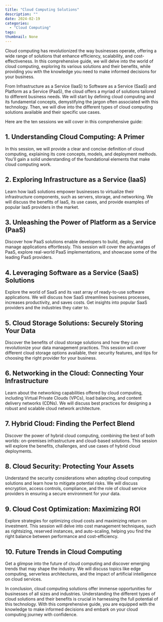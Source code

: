 ```yaml
---
title: "Cloud Computing Solutions"
description: ""
date: 2024-02-19
categories:
  - "Cloud Computing"
tags:
thumbnail: None
---
```


<p>Cloud computing has revolutionized the way businesses operate, offering a wide range of solutions that enhance efficiency, scalability, and cost-effectiveness. In this comprehensive guide, we will delve into the world of cloud computing, exploring its various solutions and their benefits, while providing you with the knowledge you need to make informed decisions for your business.</p>

<p>From Infrastructure as a Service (IaaS) to Software as a Service (SaaS) and Platform as a Service (PaaS), the cloud offers a myriad of solutions tailored to different business needs. We will start by defining cloud computing and its fundamental concepts, demystifying the jargon often associated with this technology. Then, we will dive into the different types of cloud computing solutions available and their specific use cases.</p>

<p>Here are the ten sessions we will cover in this comprehensive guide:</p>

<h2>1. Understanding Cloud Computing: A Primer</h2>
<p>In this session, we will provide a clear and concise definition of cloud computing, explaining its core concepts, models, and deployment methods. You'll gain a solid understanding of the foundational elements that make cloud computing work.</p>

<h2>2. Exploring Infrastructure as a Service (IaaS)</h2>
<p>Learn how IaaS solutions empower businesses to virtualize their infrastructure components, such as servers, storage, and networking. We will discuss the benefits of IaaS, its use cases, and provide examples of popular IaaS providers in the market.</p>

<h2>3. Unleashing the Power of Platform as a Service (PaaS)</h2>
<p>Discover how PaaS solutions enable developers to build, deploy, and manage applications effortlessly. This session will cover the advantages of PaaS, explore real-world PaaS implementations, and showcase some of the leading PaaS providers.</p>

<h2>4. Leveraging Software as a Service (SaaS) Solutions</h2>
<p>Explore the world of SaaS and its vast array of ready-to-use software applications. We will discuss how SaaS streamlines business processes, increases productivity, and saves costs. Get insights into popular SaaS providers and the industries they cater to.</p>

<h2>5. Cloud Storage Solutions: Securely Storing Your Data</h2>
<p>Discover the benefits of cloud storage solutions and how they can revolutionize your data management practices. This session will cover different cloud storage options available, their security features, and tips for choosing the right provider for your business.</p>

<h2>6. Networking in the Cloud: Connecting Your Infrastructure</h2>
<p>Learn about the networking capabilities offered by cloud computing, including Virtual Private Clouds (VPCs), load balancing, and content delivery networks (CDNs). We will discuss best practices for designing a robust and scalable cloud network architecture.</p>

<h2>7. Hybrid Cloud: Finding the Perfect Blend</h2>
<p>Discover the power of hybrid cloud computing, combining the best of both worlds: on-premises infrastructure and cloud-based solutions. This session will explore the benefits, challenges, and use cases of hybrid cloud deployments.</p>

<h2>8. Cloud Security: Protecting Your Assets</h2>
<p>Understand the security considerations when adopting cloud computing solutions and learn how to mitigate potential risks. We will discuss encryption, access controls, compliance, and the role of cloud service providers in ensuring a secure environment for your data.</p>

<h2>9. Cloud Cost Optimization: Maximizing ROI</h2>
<p>Explore strategies for optimizing cloud costs and maximizing return on investment. This session will delve into cost management techniques, such as rightsizing, reserved instances, and auto-scaling, helping you find the right balance between performance and cost-efficiency.</p>

<h2>10. Future Trends in Cloud Computing</h2>
<p>Get a glimpse into the future of cloud computing and discover emerging trends that may shape the industry. We will discuss topics like edge computing, serverless architectures, and the impact of artificial intelligence on cloud services.</p>

<p>In conclusion, cloud computing solutions offer immense opportunities for businesses of all sizes and industries. Understanding the different types of cloud solutions and their benefits is crucial in harnessing the full potential of this technology. With this comprehensive guide, you are equipped with the knowledge to make informed decisions and embark on your cloud computing journey with confidence.</p>